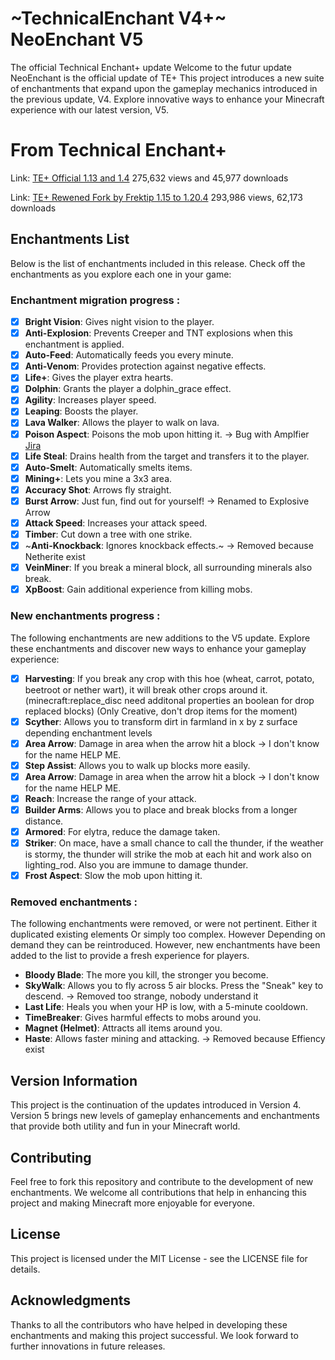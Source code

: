 # ~TechnicalEnchant V4+~ NeoEnchant V5
The official Technical Enchant+ update
Welcome to the futur update NeoEnchant is the official update of TE+ This project introduces a new suite of enchantments that expand upon the gameplay mechanics introduced in the previous update, V4. Explore innovative ways to enhance your Minecraft experience with our latest version, V5.

# From Technical Enchant+
Link: [TE+ Official 1.13 and 1.4](https://www.planetminecraft.com/data-pack/enchant-datapack-1-13/)
275,632 views and 45,977 downloads

Link: [TE+ Rewened Fork by Frektip 1.15 to 1.20.4](https://www.planetminecraft.com/data-pack/enchant-datapack-1-13/)
293,986 views, 62,173 downloads

## Enchantments List
Below is the list of enchantments included in this release. Check off the enchantments as you explore each one in your game:

### Enchantment migration progress :
- [x] **Bright Vision**: Gives night vision to the player.
- [x] **Anti-Explosion**: Prevents Creeper and TNT explosions when this enchantment is applied.
- [x] **Auto-Feed**: Automatically feeds you every minute.
- [x] **Anti-Venom**: Provides protection against negative effects.
- [x] **Life+**: Gives the player extra hearts.
- [x] **Dolphin**: Grants the player a dolphin_grace effect.
- [x] **Agility**: Increases player speed.
- [x] **Leaping**: Boosts the player.
- [x] **Lava Walker**: Allows the player to walk on lava.
- [x] **Poison Aspect**: Poisons the mob upon hitting it. -> Bug with Amplfier [Jira](https://bugs.mojang.com/browse/MC-271641)
- [x] **Life Steal**: Drains health from the target and transfers it to the player.
- [x] **Auto-Smelt**: Automatically smelts items.
- [x] **Mining+**: Lets you mine a 3x3 area.
- [x] **Accuracy Shot**: Arrows fly straight.
- [x] **Burst Arrow**: Just fun, find out for yourself! -> Renamed to Explosive Arrow
- [x] **Attack Speed**: Increases your attack speed.
- [x] **Timber**: Cut down a tree with one strike.
- [x] ~**Anti-Knockback**: Ignores knockback effects.~ -> Removed because Netherite exist
- [x] **VeinMiner**: If you break a mineral block, all surrounding minerals also break.
- [x] **XpBoost**: Gain additional experience from killing mobs.

### New enchantments progress :
The following enchantments are new additions to the V5 update. Explore these enchantments and discover new ways to enhance your gameplay experience:

- [x] **Harvesting**: If you break any crop with this hoe (wheat, carrot, potato, beetroot or nether wart), it will break other crops around it. (minecraft:replace_disc need additonal properties an boolean for drop replaced blocks) (Only Creative, don't drop items for the moment)
- [x] **Scyther**: Allows you to transform dirt in farmland in x by z surface depending enchantment levels
- [x] **Area Arrow**: Damage in area when the arrow hit a block -> I don't know for the name HELP ME.
- [x] **Step Assist**: Allows you to walk up blocks more easily.
- [x] **Area Arrow**: Damage in area when the arrow hit a block -> I don't know for the name HELP ME.
- [x] **Reach**: Increase the range of your attack.
- [x] **Builder Arms**: Allows you to place and break blocks from a longer distance.
- [x] **Armored**: For elytra, reduce the damage taken.
- [x] **Striker**: On mace, have a small chance to call the thunder, if the weather is stormy, the thunder will strike the mob at each hit and work also on lighting_rod. Also you are immune to damage thunder.
- [x] **Frost Aspect**: Slow the mob upon hitting it.

### Removed enchantments :
The following enchantments were removed, or were not pertinent. Either it duplicated existing elements Or simply too complex. However
Depending on demand they can be reintroduced.
However, new enchantments have been added to the list to provide a fresh experience for players.

- **Bloody Blade**: The more you kill, the stronger you become.
- **SkyWalk**: Allows you to fly across 5 air blocks. Press the "Sneak" key to descend. -> Removed too strange, nobody understand it
- **Last Life**: Heals you when your HP is low, with a 5-minute cooldown.
- **TimeBreaker**: Gives harmful effects to mobs around you.
- **Magnet (Helmet)**: Attracts all items around you.
- **Haste**: Allows faster mining and attacking. -> Removed because Effiency exist

## Version Information
This project is the continuation of the updates introduced in Version 4. Version 5 brings new levels of gameplay enhancements and enchantments that provide both utility and fun in your Minecraft world.

## Contributing
Feel free to fork this repository and contribute to the development of new enchantments. We welcome all contributions that help in enhancing this project and making Minecraft more enjoyable for everyone.

## License
This project is licensed under the MIT License - see the LICENSE file for details.

## Acknowledgments
Thanks to all the contributors who have helped in developing these enchantments and making this project successful. We look forward to further innovations in future releases.
